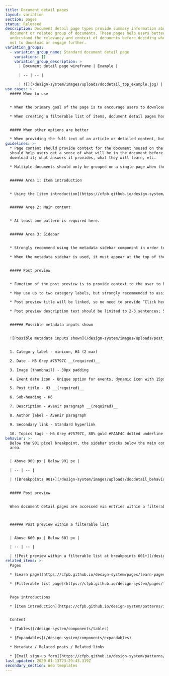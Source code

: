 ```yaml
---
title: Document detail pages
layout: variation
section: pages
status: Released
description: Document detail page types provide summary information about a
  document or related group of documents. These pages help users better
  understand the relevancy and context of documents before deciding whether or
  not to download or engage further.
variation_groups:
  - variation_group_name: Standard document detail page
    variations: []
    variation_group_description: >
      | Document detail page wireframe | Example |

      | -- | -- |

      | ![](/design-system/images/uploads/docdetail_top_example.jpg) | Example: [2019 Consumer Response annual report](https://www.consumerfinance.gov/data-research/research-reports/2019-consumer-response-annual-report/)
use_cases: >-
  ##### When to use


  * When the primary goal of the page is to encourage users to download a resource or understand the context around a document.

  * When creating a filterable list of items, document detail pages house the items within the filterable list.


  ##### When other options are better

  * When providing the full text of an article or detailed content, but not specifically focused on a document for download, use the more general [Learn page template](https://cfpb.github.io/design-system/pages/learn-pages).
guidelines: >-
  * Page content should provide context for the document housed on the page and
  should help users get a sense of what will be in the document before the
  download it; what answers it provides, what they will learn, etc.

  * Multiple documents should only be grouped on a single page when they are different versions of a single document, or provide context for one another.


  ###### Area 1: Item introduction


  * Using the [item introduction](https://cfpb.github.io/design-system/patterns/item-introductions) is required.


  ###### Area 2: Main content


  * At least one pattern is required here.


  ###### Area 3: Sidebar


  * Strongly recommend using the metadata sidebar component in order to display basic information about the document(s) housed on this page.

  * When the metadata sidebar is used, it must appear at the top of the sidebar area.


  ##### Post preview


  * Function of the post preview is to provide context to the user to help them decide if the document has the information they need as they browse through a list.

  * May use up to two category labels, but strongly recommended to assign one category label per page.

  * Post preview title will be linked, so no need to provide “Click here to read more” direct call to action, or link to the doc detail page within the preview description text.

  * Post preview description text should be limited to 2-3 sentences; 50 words. Language should provide a “nudge” to action.


  ###### Possible metadata inputs shown


  ![Possible metadata inputs shown](/design-system/images/uploads/post_style.jpg)


  1. Category label - minicon, H4 (2 max)

  2. Date - H5 Grey #75797C __(required)__

  3. Image (thumbnail) - 30px padding

  4. Event date icon - Unique option for events, dynamic icon with 15px padding

  5. Post title - H3 __(required)__

  6. Sub-heading - H6

  7. Description - Avenir paragraph __(required)__

  8. Author label - Avenir paragraph

  9. Secondary link - Standard hyperlink

  10. Topics tags - H6 Grey #75797C, 80% gold #FAAF4C dotted underline and round bullet
behavior: >-
  Below the 901 pixel breakpoint, the sidebar stacks below the main content
  area.


  | Above 900 px | Below 901 px |

  | -- | -- |

  | ![Breakpoints 901+](/design-system/images/uploads/docdetail_behavior_desktop.jpg) | ![Breakpoints 900 and less](/design-system/images/uploads/docdetail_behavior_mobile.jpg) |


  ##### Post preview


  When document detail pages are accessed via entries within a filterable list, information about each page is displayed on filterable list pages via the post preview component.



  ###### Post preview within a filterable list


  | Above 600 px | Below 601 px |

  | -- | -- |

  | ![Post preview within a filterable list at breakpoints 601+](/design-system/images/uploads/post_preview_desktop_1.jpg) | ![Post preview within a filterable list at breakpoints 600 and less](/design-system/images/uploads/post_preview_mobile_1.jpg) |
related_items: >-
  Pages

  * [Learn page](https://cfpb.github.io/design-system/pages/learn-pages)

  * [Filterable list page](https://cfpb.github.io/design-system/pages/filterable-list-pages)


  Page introductions 

  * [Item introduction](https://cfpb.github.io/design-system/patterns/item-introductions)


  Content

  * [Tables](/design-system/components/tables)

  * [Expandables](/design-system/components/expandables)

  * Metadata / Related posts / Related links

  * [Email sign-up form](https://cfpb.github.io/design-system/patterns/e-mail-signup-forms)
last_updated: 2020-01-13T23:29:43.319Z
secondary_section: Web templates
---
```

